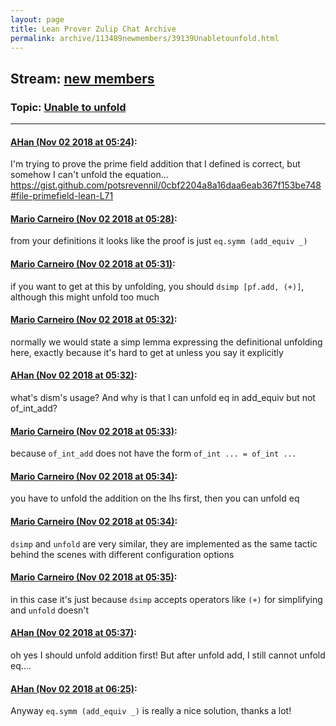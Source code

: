 ```yaml
---
layout: page
title: Lean Prover Zulip Chat Archive 
permalink: archive/113489newmembers/39139Unabletounfold.html
---
```


## Stream: [new members](index.html)
### Topic: [Unable to unfold](39139Unabletounfold.html)

---

#### [AHan (Nov 02 2018 at 05:24)](https://leanprover.zulipchat.com/#narrow/stream/113489-new%20members/topic/Unable%20to%20unfold/near/136968269):
I'm trying to prove the prime field addition that I defined is correct,  but somehow I can't unfold the equation...
https://gist.github.com/potsrevennil/0cbf2204a8a16daa6eab367f153be748#file-primefield-lean-L71

#### [Mario Carneiro (Nov 02 2018 at 05:28)](https://leanprover.zulipchat.com/#narrow/stream/113489-new%20members/topic/Unable%20to%20unfold/near/136968471):
from your definitions it looks like the proof is just `eq.symm (add_equiv _)`

#### [Mario Carneiro (Nov 02 2018 at 05:31)](https://leanprover.zulipchat.com/#narrow/stream/113489-new%20members/topic/Unable%20to%20unfold/near/136968579):
if you want to get at this by unfolding, you should `dsimp [pf.add, (+)]`, although this might unfold too much

#### [Mario Carneiro (Nov 02 2018 at 05:32)](https://leanprover.zulipchat.com/#narrow/stream/113489-new%20members/topic/Unable%20to%20unfold/near/136968646):
normally we would state a simp lemma expressing the definitional unfolding here, exactly because it's hard to get at unless you say it explicitly

#### [AHan (Nov 02 2018 at 05:32)](https://leanprover.zulipchat.com/#narrow/stream/113489-new%20members/topic/Unable%20to%20unfold/near/136968659):
what's dism's usage?
And why is that I can unfold eq in add_equiv but not of_int_add?

#### [Mario Carneiro (Nov 02 2018 at 05:33)](https://leanprover.zulipchat.com/#narrow/stream/113489-new%20members/topic/Unable%20to%20unfold/near/136968681):
because `of_int_add` does not have the form `of_int ... = of_int ...`

#### [Mario Carneiro (Nov 02 2018 at 05:34)](https://leanprover.zulipchat.com/#narrow/stream/113489-new%20members/topic/Unable%20to%20unfold/near/136968726):
you have to unfold the addition on the lhs first, then you can unfold eq

#### [Mario Carneiro (Nov 02 2018 at 05:34)](https://leanprover.zulipchat.com/#narrow/stream/113489-new%20members/topic/Unable%20to%20unfold/near/136968747):
`dsimp` and `unfold` are very similar, they are implemented as the same tactic behind the scenes with different configuration options

#### [Mario Carneiro (Nov 02 2018 at 05:35)](https://leanprover.zulipchat.com/#narrow/stream/113489-new%20members/topic/Unable%20to%20unfold/near/136968759):
in this case it's just because `dsimp` accepts operators like `(+)` for simplifying and `unfold` doesn't

#### [AHan (Nov 02 2018 at 05:37)](https://leanprover.zulipchat.com/#narrow/stream/113489-new%20members/topic/Unable%20to%20unfold/near/136968824):
oh yes  I should unfold addition first!
But after unfold add, I still cannot unfold eq....

#### [AHan (Nov 02 2018 at 06:25)](https://leanprover.zulipchat.com/#narrow/stream/113489-new%20members/topic/Unable%20to%20unfold/near/136970809):
Anyway `eq.symm (add_equiv _)` is really a nice solution, thanks a lot!

